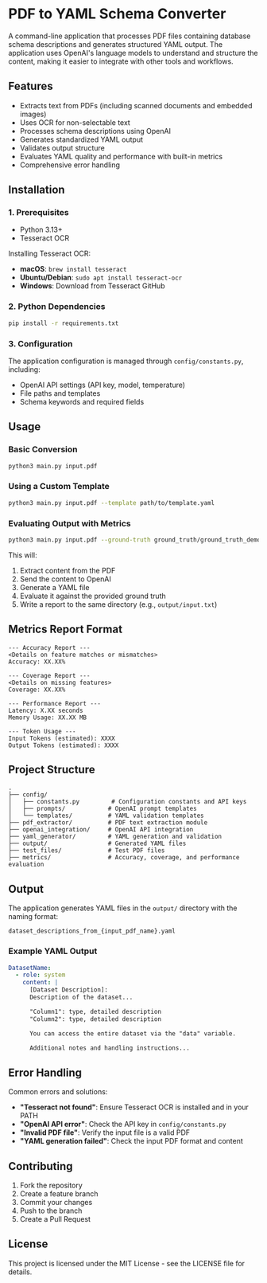 # PDF to YAML Schema Converter

A command-line application that processes PDF files containing database schema descriptions and generates structured YAML output. The application uses OpenAI's language models to understand and structure the content, making it easier to integrate with other tools and workflows.

## Features
- Extracts text from PDFs (including scanned documents and embedded images)
- Uses OCR for non-selectable text
- Processes schema descriptions using OpenAI
- Generates standardized YAML output
- Validates output structure
- Evaluates YAML quality and performance with built-in metrics
- Comprehensive error handling

## Installation

### 1. Prerequisites
- Python 3.13+
- Tesseract OCR

Installing Tesseract OCR:
- **macOS**: `brew install tesseract`
- **Ubuntu/Debian**: `sudo apt install tesseract-ocr`
- **Windows**: Download from Tesseract GitHub

### 2. Python Dependencies
```bash
pip install -r requirements.txt
```

### 3. Configuration
The application configuration is managed through `config/constants.py`, including:
- OpenAI API settings (API key, model, temperature)
- File paths and templates
- Schema keywords and required fields

## Usage

### Basic Conversion
```bash
python3 main.py input.pdf
```

### Using a Custom Template
```bash
python3 main.py input.pdf --template path/to/template.yaml
```

### Evaluating Output with Metrics
```bash
python3 main.py input.pdf --ground-truth ground_truth/ground_truth_demo.yaml
```

This will:
1. Extract content from the PDF
2. Send the content to OpenAI
3. Generate a YAML file
4. Evaluate it against the provided ground truth
5. Write a report to the same directory (e.g., `output/input.txt`)

## Metrics Report Format

```text
--- Accuracy Report ---
<Details on feature matches or mismatches>
Accuracy: XX.XX%

--- Coverage Report ---
<Details on missing features>
Coverage: XX.XX%

--- Performance Report ---
Latency: X.XX seconds
Memory Usage: XX.XX MB

--- Token Usage ---
Input Tokens (estimated): XXXX
Output Tokens (estimated): XXXX
```

## Project Structure
```
.
├── config/
│   ├── constants.py         # Configuration constants and API keys
│   ├── prompts/            # OpenAI prompt templates
│   └── templates/          # YAML validation templates
├── pdf_extractor/          # PDF text extraction module
├── openai_integration/     # OpenAI API integration
├── yaml_generator/         # YAML generation and validation
├── output/                 # Generated YAML files
├── test_files/             # Test PDF files
├── metrics/                # Accuracy, coverage, and performance evaluation
```

## Output
The application generates YAML files in the `output/` directory with the naming format:
```
dataset_descriptions_from_{input_pdf_name}.yaml
```

### Example YAML Output
```yaml
DatasetName:
  - role: system
    content: |
      [Dataset Description]:
      Description of the dataset...

      "Column1": type, detailed description
      "Column2": type, detailed description

      You can access the entire dataset via the "data" variable.

      Additional notes and handling instructions...
```

## Error Handling
Common errors and solutions:

- **"Tesseract not found"**: Ensure Tesseract OCR is installed and in your PATH
- **"OpenAI API error"**: Check the API key in `config/constants.py`
- **"Invalid PDF file"**: Verify the input file is a valid PDF
- **"YAML generation failed"**: Check the input PDF format and content

## Contributing
1. Fork the repository
2. Create a feature branch
3. Commit your changes
4. Push to the branch
5. Create a Pull Request

## License
This project is licensed under the MIT License - see the LICENSE file for details.

